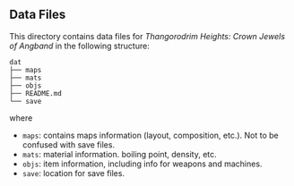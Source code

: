 Data Files
----------

This directory contains data files for *Thangorodrim Heights: Crown Jewels
of Angband* in the following structure:

```
dat
├── maps
├── mats
├── objs
├── README.md
└── save
```

where

- `maps`: contains maps information (layout, composition, etc.). Not to be
  confused with save files.
- `mats`: material information. boiling point, density, etc.
- `objs`: item information, including info for weapons and machines.
- `save`: location for save files.
